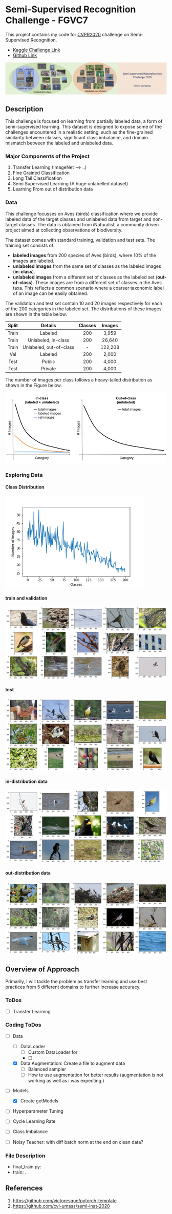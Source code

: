# Semi-Supervised Recognition Challenge - FGVC7
This project contains my code for [CVPR2020]() challenge on Semi-Supervised Recognition.

- [Kaggle Challenge Link](https://www.kaggle.com/c/semi-inat-2020)
- [Github Link](https://github.com/cvl-umass/semi-inat-2020)

![](imgs/banner.png)

## Description 
This challenge is focused on learning from partially labeled data, a form of semi-supervised learning. This dataset is designed to expose some of the challenges encountered in a realistic setting, such as the fine-grained similarity between classes, significant class imbalance, and domain mismatch between the labeled and unlabeled data.

###  Major Components of the Project
1. Transfer Learning (ImageNet --> ..)
2. Fine Grained Classification
3. Long Tail Classification 
4. Semi Supervised Learning (A huge unlabelled dataset)
5. Learning From out of distribution data

### Data
This challenge focusses on Aves (birds) classification where we
provide labeled data of the target classes and unlabeled data from
target and non-target classes.
The data is obtained from iNaturalist, a community
driven project aimed at collecting observations of biodiversity.

The dataset comes with standard training, validation and test sets.
The training set consists of:

* **labeled images** from 200 species of
Aves (birds), where 10% of the images are labeled.
* **unlabeled images** from the same set of classes
as the labeled images (**in-class**).
* **unlabeled images** from a different set of classes as the
  labeled set (**out-of-class**). 
  These images are from a different set of classes in the Aves taxa.
  This reflects a common scenario where a coarser taxonomic label of
  an image can be easily obtained.
  
The validation and test set contain 10 and 20
images respectively for each of the 200 categories in the labeled set.
The distributions of these images are shown in the table below.

| Split | Details | Classes	| Images |
|:------:|:-------:|:--------:|:-------------:|
Train | Labeled | 200 |3,959|
Train | Unlabeled, in-class | 200 |26,640|
Train | Unlabeled, out-of-class | - |122,208|
Val  | Labeled | 200 | 2,000|
Test | Public | 200 |4,000|
Test | Private| 200 |4,000|

The number of images per class follows a heavy-tailed distribution as
shown in the Figure below.

![Train Val Distribution](imgs/class_dist1.png)

### Exploring Data

#### Class Distribution
![](imgs/class_dist.png)

#### train and validation
![](imgs/train_val_sample.png)

#### test

![](imgs/test_sample.png)

#### in-distribution data

![](imgs/in_dist_sample.png)
#### out-distribution data
![](imgs/out_dsit_sample.png)



## Overview of Approach 
Primarily, I will tackle the problem as transfer learning and use best practices from 5 different domains to further increase accuracy. 


### ToDos
- [ ] Transfer Learning 

### Coding ToDos
-[ ] Data
    - [ ] DataLoader
        -[ ] Custom DataLoader for 
        -[ ] 
    - [x] Data Augmentation: Create a file to augment data
        - [ ] Balanced sampler
        - [ ] How to use augmentation for better results (augmentation is not working as well as i was expecting.)
-[ ] Models
    -[x] Create getModels
-[ ] Hyperparameter Tuning
    
- [ ] Cycle Learning Rate
- [ ] Class Imbalance
- [ ] Noisy Teacher: with diff batch norm at the end on clean data?

### File Description 
- final_train.py: 
- train: ..


## References 
1. https://github.com/victoresque/pytorch-template
2. https://github.com/cvl-umass/semi-inat-2020

